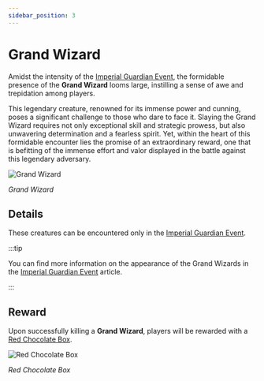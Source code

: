 ```yaml
---
sidebar_position: 3
---
```


# Grand Wizard

Amidst the intensity of the [Imperial Guardian Event](/events/imperial-guardian), the formidable presence of the **Grand Wizard** looms large, instilling a sense of awe and trepidation among players.

This legendary creature, renowned for its immense power and cunning, poses a significant challenge to those who dare to face it. Slaying the Grand Wizard requires not only exceptional skill and strategic prowess, but also unwavering determination and a fearless spirit. Yet, within the heart of this formidable encounter lies the promise of an extraordinary reward, one that is befitting of the immense effort and valor displayed in the battle against this legendary adversary.

![Grand Wizard](/img/monsters/special/others/grand-wizard.jpg)

_Grand Wizard_

## Details

These creatures can be encountered only in the [Imperial Guardian Event](/events/imperial-guardian).

:::tip

You can find more information on the appearance of the Grand Wizards in the [Imperial Guardian Event](/events/imperial-guardian) article.

:::

## Reward

Upon successfully killing a **Grand Wizard**, players will be rewarded with a [Red Chocolate Box](/items/item-bags/misc/red-chocolate-box).

![Red Chocolate Box](/img/items/item-bags/red-chocolate-box.png)

_Red Chocolate Box_